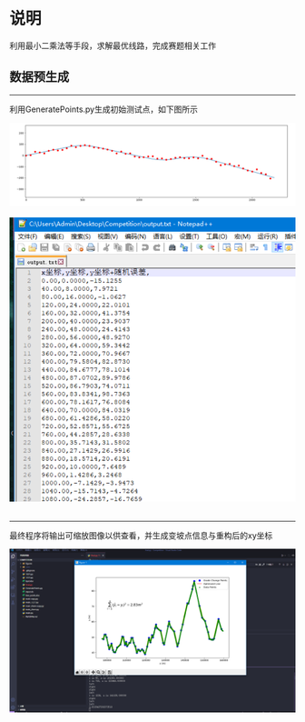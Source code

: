 # 说明
利用最小二乘法等手段，求解最优线路，完成赛题相关工作
## 数据预生成
----
利用GeneratePoints.py生成初始测试点，如下图所示<br>
<div align= center><img src="./figures/1.png"></div><br>
<div align= center><img src="./figures/2.png"></div><br>

---
最终程序将输出可缩放图像以供查看，并生成变坡点信息与重构后的xy坐标<br>
<div align= center><img src="./figures/3.png"></div><br>